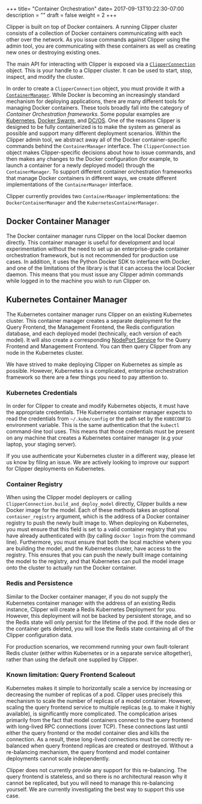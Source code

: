 +++
title= "Container Orchestration"
date= 2017-09-13T10:22:30-07:00
description = ""
draft = false
weight = 2
+++


Clipper is built on top of Docker containers. A running Clipper cluster consists of a collection of Docker containers communicating with each other over the network. As you issue commands against Clipper using the admin tool, you are communicating with these containers as well as creating new ones or destroying existing ones.

The main API for interacting with Clipper is exposed via a [`ClipperConnection`](http://docs.clipper.ai/en/release-0.2/#clipper-connection) object. This is your handle to a Clipper cluster. It can be used to start, stop, inspect, and modify the cluster.

In order to create a `ClipperConnection` object, you must provide it with a [`ContainerManager`](http://docs.clipper.ai/en/release-0.2/#container-managers).
While Docker is becoming an increasingly standard mechanism for deploying applications, there are many different tools for managing Docker containers.
These tools broadly fall into the category of *Container Orchestration frameworks*.
Some popular examples are [Kubernetes](https://kubernetes.io/), [Docker Swarm](https://docs.docker.com/engine/swarm/), and [DC/OS](https://dcos.io/).
One of the reasons Clipper is designed to be fully containerized is to make the system as general as possible and support many different deployment scenarios.
Within the Clipper admin tool, we abstract away all of the Docker container-specific commands behind the `ContainerManager` interface.
The `ClipperConnection` object makes Clipper-specific decisions about how to issue commands, and then makes any changes to the Docker configuration (for example, to launch a container for a newly deployed model) through the `ContainerManager`.
To support different container orchestration frameworks that manage Docker containers in different ways, we create different implementations of the `ContainerManager` interface.

Clipper currently provides two `ContainerManager` implementations: the `DockerContainerManager` and the `KubernetesContainerManager`.

## Docker Container Manager

The Docker container manager runs Clipper on the local Docker daemon directly.
This container manager is useful for development and local experimentation without the need to set up an enterprise-grade container orchestration framework, but is not recommended for production use cases.
In addition, it uses the Python Docker SDK to interface with Docker, and one of the limitations of the library is that it can access the local Docker daemon.
This means that you must issue any Clipper admin commands while logged in to the machine you wish to run Clipper on.


## Kubernetes Container Manager
<a name="k8s-container-manager"></a>

The Kubernetes container manager runs Clipper on an existing Kubernetes cluster. This container manager
creates a separate deployment for the Query Frontend, the Management Frontend, the Redis configuration
database, and each deployed model (technically, each version of each model).  It will also create a
corresponding [NodePort Service](https://kubernetes.io/docs/concepts/services-networking/service/#type-nodeport)
for the Query Frontend and Management Frontend. You can then query Clipper from any node in the
Kubernetes cluster.

We have strived to make deploying Clipper on Kubernetes as simple as possible. However, Kubernetes
is a complicated, enterprise orchestration framework so there are a few things you need to pay attention to.

### Kubernetes Credentials

In order for Clipper to create and modify Kubernetes objects, it must have the appropriate credentials.
THe Kubernetes container manager expects to read the credentials from `~/.kube/config` or the path set
by the `KUBECONFIG` environment variable. This is the same authentication that the
`kubectl` command-line tool uses. This means that those credentials must be present on any machine
that creates a Kubernetes container manager (e.g your laptop, your staging server).

If you use authenticate your Kubernetes cluster in a different way, please let us know
by filing an issue. We are actively looking to improve our support for Clipper deployments
on Kubernetes.

### Container Registry

When using the Clipper model deployers or calling `ClipperConnection.build_and_deploy_model` directly,
Clipper builds a new Docker image for the model. Each of these methods takes an optional `container_registry`
argument, which is the address of a Docker container registry to push the newly built image to.
When deploying on Kubernetes, you must ensure that this field is set to a valid container registry that you
have already authenticated with (by calling `docker login` from the command line).
Furthermore, you must ensure that both the local machine where you are building the model, and the
Kubernetes cluster, have access to the registry. This ensures that you can push the newly built
image containing the model to the registry, and that Kubernetes can pull the model image onto the
cluster to actually run the Docker container.

### Redis and Persistence

Similar to the Docker container manager, if you do not supply the Kubernetes container manager
with the address of an existing Redis instance, Clipper will create a Redis Kubernetes Deployment
for you. However, this deployment will not be backed by persistent storage, and so the Redis
state will only persist for the lifetime of the pod. If the node dies or the container gets deleted,
you will lose the Redis state containing all of the Clipper configuration data.

For production scenarios, we recommend running your own fault-tolerant Redis cluster (either
within Kubernetes or in a separate service altogether), rather than using the default one
supplied by Clipper.

### Known limitation: Query Frontend Scaleout

Kubernetes makes it simple to horizontally scale a service by increasing or decreasing
the number of replicas of a pod. Clipper uses precisely this mechanism to scale
the number of replicas of a model container. However, scaling the query frontend
service to multiple replicas (e.g. to make it highly available), is significantly
more complicated. The complication arises primarily from the fact that model
containers connect to the query frontend with long-lived RPC connections (over TCP).
These connections last until either the query frontend or the model container dies
and kills the connection. As a result, these long-lived connections must be correctly re-balanced
when query frontend replicas are created or destroyed. Without a re-balancing
mechanism, the query frontend and model container deployments cannot scale independently.

Clipper does not currently provide any support for this re-balancing. The query frontend
is stateless, and so there is no architectural reason why it cannot be replicated, but you
will need to manage this re-balancing yourself. We are currently investigating the best way
to support this use case.


<!-- The problem is that when a model container connects to an instance of the query frontend, -->
<!-- it connects with a long-lived RPC connection (over TCP) that lasts until either the query -->
<!-- frontend or the model container dies, thus killing the connection. Consider the following -->
<!-- example deployment, where you have a model deployed in a pod of size 4 (4 replicas of the -->
<!-- model), all connected to the same query frontend container in a pod of size 1. -->
<!--  -->
<!-- {{< figure src="/images/k8s_query_scaleout_1.png" >}} -->
<!--  -->
<!-- If we then decide to scale out the query frontend pod to have two containers, the expected -->
<!-- behavior would be for the 4 model containers to load balance evenly across the two query -->
<!-- frontend containers like this: -->
<!--  -->
<!-- {{< figure src="/images/k8s_query_scaleout_2.png" >}} -->
<!--  -->
<!--  -->
<!-- Instead, because the connection between a model container and query frontend is long-lived, -->
<!-- the addition of another query frontend container does not trigger the existing model containers -->
<!-- to rebalance. Any new model replicas  -->

